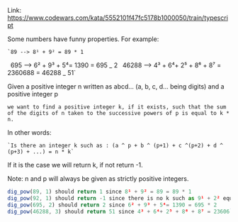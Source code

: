 Link: https://www.codewars.com/kata/5552101f47fc5178b1000050/train/typescript

Some numbers have funny properties. For example:

    `89 --> 8¹ + 9² = 89 * 1

`
    `695 --> 6² + 9³ + 5⁴= 1390 = 695 _ 2
`
    `46288 --> 4³ + 6⁴+ 2⁵ + 8⁶ + 8⁷ = 2360688 = 46288 _ 51`

Given a positive integer n written as abcd... (a, b, c, d... being digits) and a positive integer p

    we want to find a positive integer k, if it exists, such that the sum of the digits of n taken to the successive powers of p is equal to k * n.

In other words:

    `Is there an integer k such as : (a ^ p + b ^ (p+1) + c ^(p+2) + d ^ (p+3) + ...) = n * k`

If it is the case we will return k, if not return -1.

Note: n and p will always be given as strictly positive integers.

````ts
dig_pow(89, 1) should return 1 since 8¹ + 9² = 89 = 89 * 1
dig_pow(92, 1) should return -1 since there is no k such as 9¹ + 2² equals 92 * k
dig_pow(695, 2) should return 2 since 6² + 9³ + 5⁴= 1390 = 695 * 2
dig_pow(46288, 3) should return 51 since 4³ + 6⁴+ 2⁵ + 8⁶ + 8⁷ = 23606```
````
